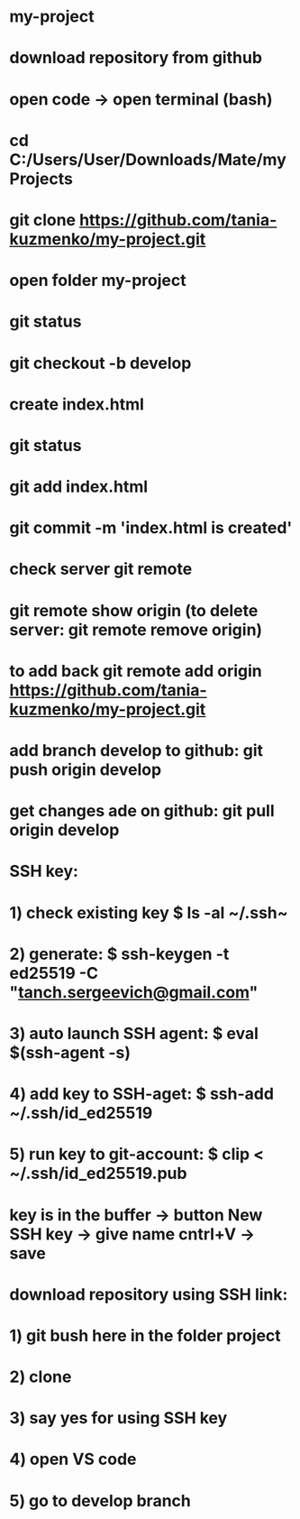 # my-project
# download repository from github
# open code -> open terminal (bash)
# cd C:/Users/User/Downloads/Mate/myProjects
# git clone https://github.com/tania-kuzmenko/my-project.git
# open folder my-project
# git status
# git checkout -b develop
# create index.html
# git status
# git add index.html
# git commit -m 'index.html is created'
# check server git remote
# git remote show origin (to delete server: git remote remove origin)
# to add back git remote add origin https://github.com/tania-kuzmenko/my-project.git
# add branch develop to github: git push origin develop
# get changes ade on github: git pull origin develop
# SSH key: 
# 1) check existing key $ ls -al ~/.ssh~ 
# 2) generate: $  ssh-keygen -t ed25519 -C "tanch.sergeevich@gmail.com"
# 3) auto launch SSH agent: $ eval $(ssh-agent -s)
# 4) add key to SSH-aget: $ ssh-add ~/.ssh/id_ed25519
# 5) run key to git-account: $ clip < ~/.ssh/id_ed25519.pub
# key is in the buffer -> button New SSH key -> give name cntrl+V -> save
# download repository using SSH link:
# 1) git bush here in the folder project 
# 2) clone <SSH link>
# 3) say yes for using SSH key 
# 4) open VS code
# 5) go to develop branch